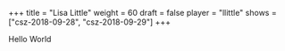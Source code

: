 +++
title = "Lisa Little"
weight = 60
draft = false
player = "llittle"
shows = ["csz-2018-09-28", "csz-2018-09-29"]
+++

Hello World
